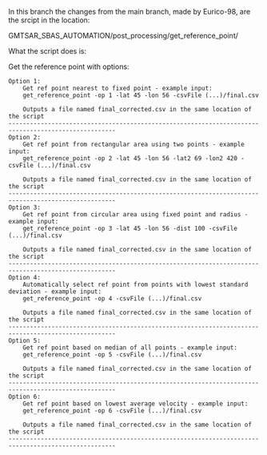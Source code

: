 In this branch the changes from the main branch, made by Eurico-98, are the srcipt in the location:

GMTSAR_SBAS_AUTOMATION/post_processing/get_reference_point/

What the script does is:

Get the reference point with options:

    Option 1:
        Get ref point nearest to fixed point - example input:
        get_reference_point -op 1 -lat 45 -lon 56 -csvFile (...)/final.csv
        
        Outputs a file named final_corrected.csv in the same location of the script
    ----------------------------------------------------------------------------------------------------
    Option 2:
        Get ref point from rectangular area using two points - example input:
        get_reference_point -op 2 -lat 45 -lon 56 -lat2 69 -lon2 420 -csvFile (...)/final.csv
        
        Outputs a file named final_corrected.csv in the same location of the script
    ----------------------------------------------------------------------------------------------------
    Option 3:
        Get ref point from circular area using fixed point and radius - example input:
        get_reference_point -op 3 -lat 45 -lon 56 -dist 100 -csvFile (...)/final.csv
        
        Outputs a file named final_corrected.csv in the same location of the script
    ----------------------------------------------------------------------------------------------------
    Option 4:
        Automatically select ref point from points with lowest standard deviation - example input:
        get_reference_point -op 4 -csvFile (...)/final.csv
        
        Outputs a file named final_corrected.csv in the same location of the script
    ----------------------------------------------------------------------------------------------------
    Option 5:
        Get ref point based on median of all points - example input:
        get_reference_point -op 5 -csvFile (...)/final.csv
        
        Outputs a file named final_corrected.csv in the same location of the script
    ----------------------------------------------------------------------------------------------------
    Option 6:
        Get ref point based on lowest average velocity - example input:
        get_reference_point -op 6 -csvFile (...)/final.csv
        
        Outputs a file named final_corrected.csv in the same location of the script
    ----------------------------------------------------------------------------------------------------